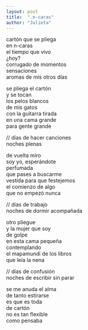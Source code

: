 ```yaml
---
layout: post
title:  ".n-caras"
author: "Julieta"
---
```


cartón que se pliega    
en n-caras    
el tiempo que vivo     
¿hoy?    
corrugado de momentos    
sensaciones    
aromas de mis otros días

se pliega el cartón    
y se tocan    
los pelos blancos    
de mis gatos    
con la guitarra tirada     
en una cama grande    
para gente grande    

// días de hacer canciones    
noches plenas

de vuelta miro    
soy yo, esperándote    
perfumada    
que pases a buscarme    
vestida para que festejemos    
el comienzo de algo    
que no empezó nunca

// días de trabajo    
noches de dormir acompañada

otro pliegue    
y la mujer que soy    
de golpe    
en esta cama pequeña    
contemplando    
el mapamundi de los libros    
que leía la nena

// días de confusión    
noches de escribir sin parar

se me anuda el alma    
de tanto estirarse    
es que es toda    
de cartón    
no es tan flexible     
como pensaba
